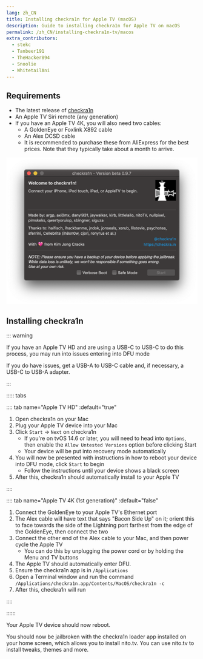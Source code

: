 ```yaml
---
lang: zh_CN
title: Installing checkra1n for Apple TV (macOS)
description: Guide to installing checkra1n for Apple TV on macOS
permalink: /zh_CN/installing-checkra1n-tv/macos
extra_contributors:
  - stekc
  - Tanbeer191
  - TheHacker894
  - Snoolie
  - WhitetailAni
---
```


## Requirements

- The latest release of [checkra1n](https://checkra.in)
- An Apple TV Siri remote (any generation)
- If you have an Apple TV 4K, you will also need two cables:
  - A GoldenEye or Foxlink X892 cable
  - An Alex DCSD cable
  - It is recommended to purchase these from AliExpress for the best prices. Note that they typically take about a month to arrive.

![A screenshot of the checkra1n application](/assets/images/checkra1n.png)

## Installing checkra1n

::: warning

If you have an Apple TV HD and are using a USB-C to USB-C to do this process, you may run into issues entering into DFU mode

If you do have issues, get a USB-A to USB-C cable and, if necessary, a USB-C to USB-A adapter.

:::

::::: tabs

:::: tab name="Apple TV HD" :default="true"

1. Open checkra1n on your Mac
1. Plug your Apple TV device into your Mac
1. Click `Start` -> `Next` on checkra1n
    - If you're on tvOS 14.6 or later, you will need to head into `Options`, then enable the `Allow Untested Versions` option before clicking Start
    - Your device will be put into recovery mode automatically
1. You will now be presented with instructions in how to reboot your device into <router-link to="/faq/#what-is-dfu-mode">DFU mode</router-link>, click `Start` to begin
    - Follow the instructions until your device shows a black screen
1. After this, checkra1n should automatically install to your Apple TV

::::

:::: tab name="Apple TV 4K (1st generation)" :default="false"

1. Connect the GoldenEye to your Apple TV's Ethernet port
1. The Alex cable will have text that says "Bacon Side Up" on it; orient this to face towards the side of the Lightning port farthest from the edge of the GoldenEye, then connect the two
1. Connect the other end of the Alex cable to your Mac, and then power cycle the Apple TV
    - You can do this by unplugging the power cord or by holding the Menu and TV buttons
1. The Apple TV should automatically enter DFU.
1. Ensure the checkra1n app is in `/Applications`
1. Open a Terminal window and run the command `/Applications/checkra1n.app/Contents/MacOS/checkra1n -c`
1. After this, checkra1n will run

::::

::::::

Your Apple TV device should now reboot.

You should now be jailbroken with the checkra1n loader app installed on your home screen, which allows you to install nito.tv. You can use nito.tv to install tweaks, themes and more.

